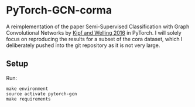# PyTorch-GCN-corma
A reimplementation of the paper Semi-Supervised Classification with Graph Convolutional Networks by [Kipf and 
Welling 2016](https://arxiv.org/abs/1609.02907) in PyTorch.
I will solely focus on reproducing the results for a subset of the cora dataset, which I deliberately pushed into the git
repository as it is not very large.

## Setup 
Run:

```
make environment 
source activate pytorch-gcn
make requirements
```

